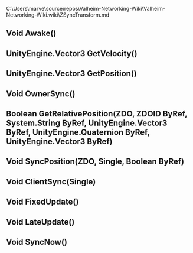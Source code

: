 C:\Users\marve\source\repos\Valheim-Networking-Wiki\Valheim-Networking-Wiki.wiki\ZSyncTransform.md

## Void Awake()

## UnityEngine.Vector3 GetVelocity()

## UnityEngine.Vector3 GetPosition()

## Void OwnerSync()

## Boolean GetRelativePosition(ZDO, ZDOID ByRef, System.String ByRef, UnityEngine.Vector3 ByRef, UnityEngine.Quaternion ByRef, UnityEngine.Vector3 ByRef)

## Void SyncPosition(ZDO, Single, Boolean ByRef)

## Void ClientSync(Single)

## Void FixedUpdate()

## Void LateUpdate()

## Void SyncNow()